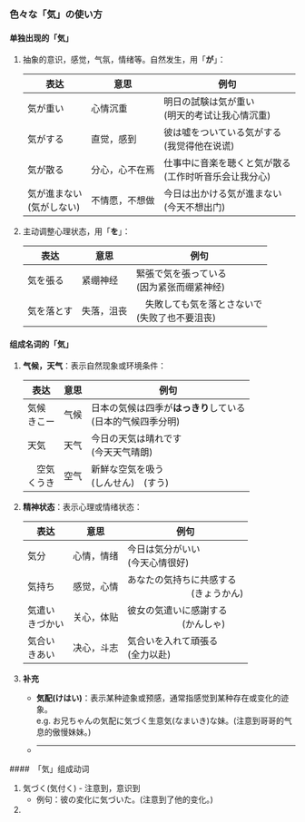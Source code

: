 ﻿
### 色々な「気」の使い方

#### 单独出现的「気」
1. 抽象的意识，感觉，气氛，情绪等。自然发生，用「**が**」：

    |   表达   |    意思    |                     例句                 |
    | ------  | --------- | ------------------------------------------- |
    | 気が重い |  心情沉重  | 明日の試験は気が重い <br>(明天的考试让我心情沉重) |
    | 気がする | 直觉，感到 |  彼は噓をついている気がする <br>(我觉得他在说谎)  |
    | 気が散る | 分心，心不在焉 | 仕事中に音楽を聴くと気が散る<br> (工作时听音乐会让我分心) |
    | 気が進まない<br>(気がしない) | 不情愿，不想做 | 今日は出かける気が進まない <br>(今天不想出门) |

2. 主动调整心理状态，用「**を**」：

    |   表达   |    意思    |                     例句                 |
    | ------  | --------- | ------------------------------------------- |
    | 気を張る | 紧绷神经| 緊張で気を張っている <br>(因为紧张而绷紧神经) |
    |気を落とす | 失落，沮丧 |　失敗しても気を落とさないで <br>(失败了也不要沮丧) |

#### 组成名词的「気」
1. **气候，天气**：表示自然现象或环境条件：

    |   表达   |    意思    |                     例句                 |
    | ------  | --------- | ------------------------------------------- |
    | 気候<br>きこー    | 气候      | 日本の気候は四季が**はっきり**している <br>(日本的气候四季分明) |
    | 天気    | 天气      | 今日の天気は晴れです <br>(今天天气晴朗) |
    |　空気<br>くうき | 空气      | 新鮮な空気を吸う <br>(しんせん)　(すう) |

2. **精神状态**：表示心理或情绪状态：

    |   表达   |    意思    |                     例句                 |
    | ------  | --------- | ------------------------------------------- |
    | 気分    | 心情，情绪 | 今日は気分がいい <br>(今天心情很好) |
    | 気持ち   | 感觉，心情 | あなたの気持ちに共感する <br>　　　　　　　(きょうかん)|
    | 気遣い<br>きづかい | 关心，体贴 | 彼女の気遣いに感謝する <br>　　　　　　(かんしゃ) |
    | 気合い<br>きあい | 决心，斗志 | 気合いを入れて頑張る <br>(全力以赴) |

3. **补充**
    - **気配(けはい)**：表示某种迹象或预感，通常指感觉到某种存在或变化的迹象。<br>
        e.g. お兄ちゃんの気配に気づく生意気(なまいき)な妹。(注意到哥哥的气息的傲慢妹妹。)
    - ****

####　「気」组成动词
1. 気づく(気付く) - 注意到，意识到
   - 例句：彼の変化に気づいた。(注意到了他的变化。)
2. 